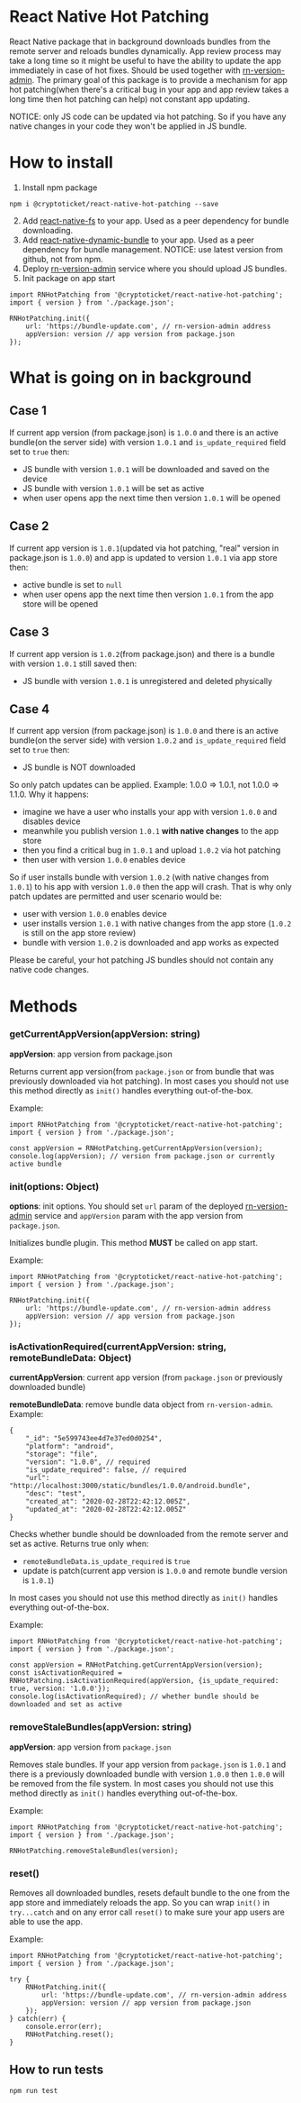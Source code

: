 # React Native Hot Patching

React Native package that in background downloads bundles from the remote server and reloads bundles dynamically. App review process may take a long time so it might be useful to have the ability to update the app immediately in case of hot fixes. Should be used together with [rn-version-admin](https://github.com/cryptoticket/rn-version-admin). The primary goal of this package is to provide a mechanism for app hot patching(when there's a critical bug in your app and app review takes a long time then hot patching can help) not constant app updating.

NOTICE: only JS code can be updated via hot patching. So if you have any native changes in your code they won't be applied in JS bundle.

# How to install

1. Install npm package
```
npm i @cryptoticket/react-native-hot-patching --save
```
2. Add [react-native-fs](https://github.com/itinance/react-native-fs) to your app. Used as a peer dependency for bundle downloading.
3. Add [react-native-dynamic-bundle](https://github.com/mauritsd/react-native-dynamic-bundle) to your app. Used as a peer dependency for bundle management. NOTICE: use latest version from github, not from npm.
4. Deploy [rn-version-admin](https://github.com/cryptoticket/rn-version-admin) service where you should upload JS bundles.
5. Init package on app start
```
import RNHotPatching from '@cryptoticket/react-native-hot-patching';
import { version } from './package.json';

RNHotPatching.init({
	url: 'https://bundle-update.com', // rn-version-admin address 
    appVersion: version // app version from package.json
});
```

# What is going on in background

## Case 1
If current app version (from package.json) is `1.0.0` and there is an active bundle(on the server side) with version `1.0.1` and `is_update_required` field set to `true` then:
- JS bundle with version `1.0.1` will be downloaded and saved on the device
- JS bundle with version `1.0.1` will be set as active
- when user opens app the next time then version `1.0.1` will be opened

## Case 2
If current app version is `1.0.1`(updated via hot patching, "real" version in package.json is `1.0.0`) and app is updated to version `1.0.1` via app store then:
- active bundle is set to `null`
- when user opens app the next time then version `1.0.1` from the app store will be opened

## Case 3
If current app version is `1.0.2`(from package.json) and there is a bundle with version `1.0.1` still saved then:
- JS bundle with version `1.0.1` is unregistered and deleted physically

## Case 4

If current app version (from package.json) is `1.0.0` and there is an active bundle(on the server side) with version `1.0.2` and `is_update_required` field set to `true` then:
- JS bundle is NOT downloaded

So only patch updates can be applied. Example: 1.0.0 => 1.0.1, not 1.0.0 => 1.1.0. Why it happens:
- imagine we have a user who installs your app with version `1.0.0` and disables device
- meanwhile you publish version `1.0.1` **with native changes** to the app store
- then you find a critical bug in `1.0.1` and upload `1.0.2` via hot patching
- then user with version `1.0.0` enables device

So if user installs bundle with version `1.0.2` (with native changes from `1.0.1`) to his app with version `1.0.0` then the app will crash. That is why only patch updates are permitted and user scenario would be:
- user with version `1.0.0` enables device
- user installs version `1.0.1` with native changes from the app store (`1.0.2` is still on the app store review)
- bundle with version `1.0.2` is downloaded and app works as expected

Please be careful, your hot patching JS bundles should not contain any native code changes.

# Methods

### getCurrentAppVersion(appVersion: string)
**appVersion**: app version from package.json

Returns current app version(from `package.json` or from bundle that was previously downloaded via hot patching). In most cases you should not use this method directly as `init()` handles everything out-of-the-box.

Example:
```
import RNHotPatching from '@cryptoticket/react-native-hot-patching';
import { version } from './package.json';

const appVersion = RNHotPatching.getCurrentAppVersion(version);
console.log(appVersion); // version from package.json or currently active bundle
```

### init(options: Object)
**options**: init options. You should set `url` param of the deployed [rn-version-admin](https://github.com/cryptoticket/rn-version-admin) service and `appVersion` param with the app version from `package.json`.

Initializes bundle plugin. This method **MUST** be called on app start.

Example:
```
import RNHotPatching from '@cryptoticket/react-native-hot-patching';
import { version } from './package.json';

RNHotPatching.init({
	url: 'https://bundle-update.com', // rn-version-admin address 
    appVersion: version // app version from package.json
});
```

### isActivationRequired(currentAppVersion: string, remoteBundleData: Object)
**currentAppVersion**: current app version (from `package.json` or previously downloaded bundle)

**remoteBundleData**: remove bundle data object from `rn-version-admin`. Example:
```
{
    "_id": "5e599743ee4d7e37ed0d0254",
    "platform": "android",
    "storage": "file",
    "version": "1.0.0", // required
    "is_update_required": false, // required
    "url": "http://localhost:3000/static/bundles/1.0.0/android.bundle",
    "desc": "test",
    "created_at": "2020-02-28T22:42:12.005Z",
    "updated_at": "2020-02-28T22:42:12.005Z"
}
```

Checks whether bundle should be downloaded from the remote server and set as active. Returns true only when:
- `remoteBundleData.is_update_required` is `true`
- update is patch(current app version is `1.0.0` and remote bundle version is `1.0.1`)

In most cases you should not use this method directly as `init()` handles everything out-of-the-box.

Example:
```
import RNHotPatching from '@cryptoticket/react-native-hot-patching';
import { version } from './package.json';

const appVersion = RNHotPatching.getCurrentAppVersion(version);
const isActivationRequired = RNHotPatching.isActivationRequired(appVersion, {is_update_required: true, version: '1.0.0'});
console.log(isActivationRequired); // whether bundle should be downloaded and set as active
```

### removeStaleBundles(appVersion: string)
**appVersion**: app version from `package.json`

Removes stale bundles. If your app version from `package.json` is `1.0.1` and there is a previously downloaded bundle with version `1.0.0` then `1.0.0` will be removed from the file system. In most cases you should not use this method directly as `init()` handles everything out-of-the-box.

Example:
```
import RNHotPatching from '@cryptoticket/react-native-hot-patching';
import { version } from './package.json';

RNHotPatching.removeStaleBundles(version);
```

### reset()

Removes all downloaded bundles, resets default bundle to the one from the app store and immediately reloads the app. So you can wrap `init()` in `try...catch` and on any error call `reset()` to make sure your app users are able to use the app.

Example:
```
import RNHotPatching from '@cryptoticket/react-native-hot-patching';
import { version } from './package.json';

try {
	RNHotPatching.init({
		url: 'https://bundle-update.com', // rn-version-admin address 
		appVersion: version // app version from package.json
	});
} catch(err) {
	console.error(err);
    RNHotPatching.reset();
}
```

## How to run tests
```
npm run test
```

